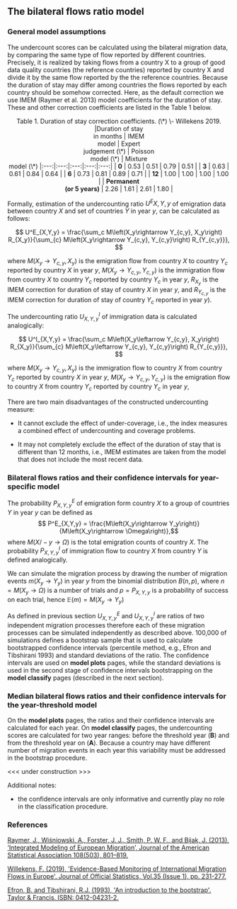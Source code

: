 ## **The bilateral flows ratio model**

### **General model assumptions**

The undercount scores can be calculated using the bilateral migration data, by comparing the same type of flow reported by different countries. Precisely, it is realized by taking flows from a country X to a group of good data quality countries (the reference countries) reported by country X and divide it by the same flow reported by the the reference countries. Because the duration of stay may differ among countries the flows reported by each country should be somehow corrected. Here, as the default correction we use IMEM (Raymer et al. 2013) model coefficients for the duration of stay. These and other correction coefficients are listed in the Table 1 below.

<style>

th {
  border: 1px solid black;
  border-collapse: collapse;
  background-color: #CCBBFF;
  text-align: center;
}

td {
  border: 1px solid black;
  border-collapse: collapse;
}

tr:hover {background-color: #E0DDFF;}

table {
  border-collapse: collapse;
  width:95%;
}

</style>

<center>
<caption>Table 1. Duration of stay correction coefficients. (\*) \- Willekens 2019.</caption>
|Duration of stay <br>in months | IMEM <br>model | Expert <br>judgement (\*) | Poisson <br>model (\*) | Mixture <br>model (\*) 
|:---:|:---:|:---:|:---:|:---:|
| <b>0</b> |  0.53   | 0.51  | 0.79  | 0.51  |
| <b>3</b> |  0.63   | 0.61  | 0.84  | 0.64  |
| <b>6</b> |  0.73   | 0.81  | 0.89  | 0.71  |
| <b>12</b> |  1.00   | 1.00  | 1.00  | 1.00 |
| <b>Permanent <br>(or 5 years)</b>  |  2.26   | 1.61 | 2.61  | 1.80  | 
</center>

Formally, estimation of the undercounting ratio $U^E{X,Y,y}$ of emigration data between country $X$ and set of countries $Y$ in year $y$, can be calculated as follows:

$$
U^E_{X,Y,y} = \frac{\sum_c M\left(X_y\rightarrow Y_{c,y}, X_y\right) R_{X_y}}{\sum_{c} M\left(X_y\rightarrow Y_{c,y}, Y_{c,y}\right) R_{Y_{c,y}}},
$$

where $M\left(X_y\rightarrow Y_{c,y}, X_y\right)$ is the emigration flow from country $X$ to country $Y_c$ reported by country $X$ in year $y$, $M\left(X_y\rightarrow Y_{c,y}, Y_{c,y}\right)$ is the immigration flow from country $X$ to country $Y_c$ reported by country $Y_c$ in year $y$, $R_{X_y}$ is the IMEM correction for duration of stay of country $X$ in year $y$, and $R_{Y_{c,y}}$ is the IMEM correction for duration of stay of country $Y_c$ reported in year $y$). 

The undercounting ratio $U^I_{X,Y,y}$ of immigration data is calculated analogically:

$$
U^I_{X,Y,y} = \frac{\sum_c M\left(X_y\leftarrow Y_{c,y}, X_y\right) R_{X_y}}{\sum_{c} M\left(X_y\leftarrow Y_{c,y}, Y_{c,y}\right) R_{Y_{c,y}}},
$$

where $M\left(X_y\rightarrow Y_{c,y}, X_y\right)$ is the immigration flow to country $X$ from country $Y_c$ reported by country $X$ in year $y$, $M\left(X_y\rightarrow Y_{c,y}, Y_{c,y}\right)$ is the emigration flow to country $X$ from country $Y_c$ reported by country $Y_c$ in year $y$,

There are two main disadvantages of the constructed undercounting measure:

- It cannot exclude the effect of under-coverage, i.e., the index measures a combined effect of undercounting and coverage problems.

- It may not completely exclude the effect of the duration of stay that is different than 12 months, i.e., IMEM estimates are taken from the model that does not include the most recent data.

### **Bilateral flows ratios and their confidence intervals for year-specific model**

The probability $P^E_{X,Y,y}$ of emigration form country $X$ to a group of countries $Y$ in year $y$ can be defined as
$$ P^E_{X,Y,y} = \frac{M\left(X_y\rightarrow Y_y\right)}{M\left(X_y\rightarrow \Omega\right)},$$
where $M\left(X/-y\rightarrow \Omega\right)$ is the total emigration counts of country $X$. The probability $P^I_{X,Y,y}$ of immigration flow to country $X$ from country $Y$ is defined analogically. 

We can simulate the migration process by drawing the number of migration events $m\left(X_y\rightarrow Y_y\right)$ in year $y$ from the binomial distribution $B(n, p)$, where $n = M\left(X_y\rightarrow \Omega\right)$ is a number of trials and $p = P_{X,Y,y}$ is a probability of success on each trial, hence $\mathbb{E}(m) = M\left(X_y\rightarrow Y_y\right)$

As defined in previous section $U^E_{X,Y,y}$ and $U^I_{X,Y,y}$ are ratios of two independent migration processes therefore each of these migration processes can be simulated independently as described above. 100,000 of simulations defines a bootstrap sample that is used to calculate bootstrapped confidence intervals (percentile method, e.g., Efron and Tibshirani 1993) and standard deviations of the ratio. The confidence intervals are used on **model plots** pages, while the standard deviations is used in the second stage of confidence intervals bootstrapping on the **model classify** pages (described in the next section).

### **Median bilateral flows ratios and their confidence intervals for the year-threshold model**

On the **model plots** pages, the ratios and their confidence intervals are calculated for each year. On **model classify** pages, the undercounting scores are calculated for two year ranges: before the threshold year (<b>B</b>) and from the threshold year on (<b>A</b>). Because a country may have different number of migration events in each year this variability must be addressed in the bootstrap procedure.

<<< under construction >>>

Additional notes: 

- the confidence intervals are only informative and currently play no role in the classification procedure.

### **References**

<a href="https://www.tandfonline.com/doi/abs/10.1080/01621459.2013.789435?journalCode=uasa20">Raymer, J., Wiśniowski, A., Forster, J. J., Smith, P. W. F., and Bijak, J. (2013), ‘Integrated Modeling of European Migration’, Journal of the American Statistical Association 108(503), 801–819.</a>

<a href="https://sciendo.com/article/10.2478/jos-2019-0011"> Willekens, F. (2019), 'Evidence-Based Monitoring of International Migration Flows in Europe'. Journal of Official Statistics, Vol.35 (Issue 1), pp. 231-277.</a>

<a href="https://books.google.de/books/about/An_Introduction_to_the_Bootstrap.html?id=gLlpIUxRntoC&redir_esc=y">Efron, B. and Tibshirani, R.J. (1993), 'An introduction to the bootstrap'. Taylor & Francis. ISBN: 0412-04231-2.</a>
